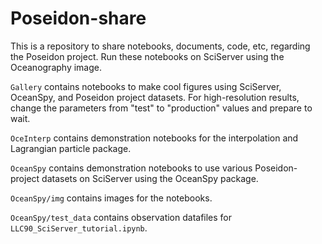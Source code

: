 # Poseidon-share
This is a repository to share notebooks, documents, code, etc, regarding the Poseidon project. Run these notebooks on SciServer using the Oceanography image.

`Gallery` contains notebooks to make cool figures using SciServer, OceanSpy, and Poseidon project datasets. For high-resolution results, change the parameters from "test" to "production" values and prepare to wait.

`OceInterp` contains demonstration notebooks for the interpolation and Lagrangian particle package.

`OceanSpy` contains demonstration notebooks to use various Poseidon-project datasets on SciServer using the OceanSpy package.

`OceanSpy/img` contains images for the notebooks.

`OceanSpy/test_data` contains observation datafiles for `LLC90_SciServer_tutorial.ipynb`.
